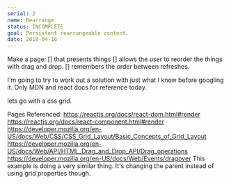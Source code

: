 ```yaml
---
serial: 2
name: Rearrange
status: INCOMPLETE
goal: Persistent rearrangeable content. 
date: 2018-04-16
---
```



Make a page:
    [] that presents things
    [] allows the user to reorder the things with drag and drop.
    [] remembers the order between refreshes. 

I'm going to try to work out a solution with just what I know before googling it. Only MDN and react docs for reference today. 

lets go with a css grid. 

Pages Referenced: 
https://reactjs.org/docs/react-dom.html#render
https://reactjs.org/docs/react-component.html#render
https://developer.mozilla.org/en-US/docs/Web/CSS/CSS_Grid_Layout/Basic_Concepts_of_Grid_Layout
https://developer.mozilla.org/en-US/docs/Web/API/HTML_Drag_and_Drop_API/Drag_operations
https://developer.mozilla.org/en-US/docs/Web/Events/dragover
    This example is doing a very similar thing. It's changing the parent instead of using grid properties though.
